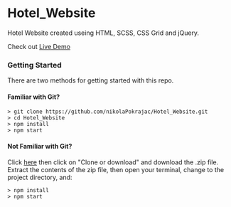 # Hotel_Website

Hotel Website created useing HTML, SCSS, CSS Grid and jQuery.

Check out [Live Demo](https://nikolapokrajac.github.io/Hotel_Website/)

### Getting Started

There are two methods for getting started with this repo.

#### Familiar with Git?

```
> git clone https://github.com/nikolaPokrajac/Hotel_Website.git
> cd Hotel_Website
> npm install
> npm start
```

#### Not Familiar with Git?

Click [here](https://github.com/nikolaPokrajac/Hotel_Website.git) then click on "Clone or download" and download the .zip file. Extract the contents of the zip file, then open your terminal, change to the project directory, and:

```
> npm install
> npm start
```
